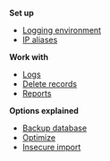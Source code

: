 **Set up**
  * [Logging environment](http://code.google.com/p/webproxy-log/wiki/Logging_environment)
  * [IP aliases](http://code.google.com/p/webproxy-log/wiki/IP_Alias)

**Work with**
  * [Logs](http://code.google.com/p/webproxy-log/wiki/Logs)
  * [Delete records](http://code.google.com/p/webproxy-log/wiki/Logs#Deleting_records)
  * [Reports](http://code.google.com/p/webproxy-log/wiki/Reports)

**Options explained**
  * [Backup database](http://code.google.com/p/webproxy-log/wiki/Options#Backup_database)
  * [Optimize](http://code.google.com/p/webproxy-log/wiki/Options#Optimize)
  * [Insecure import](http://code.google.com/p/webproxy-log/wiki/Options#Insecure_import)